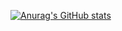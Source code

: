 [![Anurag's GitHub stats](https://github-readme-stats.vercel.app/api?username=Sanguet&count_private=true&theme=radical)](https://github.com/anuraghazra/github-readme-stats)
